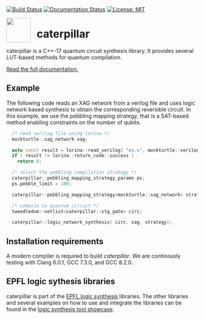 [![Build Status](https://travis-ci.com/gmeuli/caterpillar.svg?token=DiDrPCoZ4z6fZ8AyMtUC&branch=master)](https://travis-ci.com/gmeuli/caterpillar)
[![Documentation Status](https://readthedocs.org/projects/qcaterpillar/badge/?version=latest)](https://qcaterpillar.readthedocs.io/en/latest/?badge=latest)
[![License: MIT](https://img.shields.io/badge/License-MIT-yellow.svg)](https://opensource.org/licenses/MIT)

<img src="https://raw.githubusercontent.com/gmeuli/caterpillar/master/docs/logoII.svg?sanitize=true" width="64" height="64" align="left" style="margin-right: 12pt" />

# caterpillar
caterpillar is a C++-17 quantum circuit synthesis library. It provides several LUT-based methods for quantum compilation.

[Read the full documentation.](https://qcaterpillar.readthedocs.io/en/latest/?badge=latest)

## Example
The following code reads an XAG network from a verilog file and uses logic network based synthesis to obtain the corresponding reversible circuit. In this example, we use the pebbling mapping strategy, that is a SAT-based method enabling constraints on the number of qubits. 

```c++
  /* read verilog file using lorina */
  mockturtle::xag_network xag;

  auto const result = lorina::read_verilog( "ex.v", mockturtle::verilog_reader( xag ) );
  if ( result != lorina::return_code::success )
    return 0;  

  /* select the pebbling compilation strategy */
  caterpillar::pebbling_mapping_strategy_params ps;
  ps.pebble_limit = 100;

  caterpillar::pebbling_mapping_strategy<mockturtle::xag_network> strategy( ps );

  /* compile to quantum circuit */
  tweedledum::netlist<caterpillar::stg_gate> circ;

  caterpillar::logic_network_synthesis( circ, xag, strategy);
``` 

## Installation requirements

A modern compiler is required to build *caterpillar*.  We are continously
testing with Clang 6.0.1, GCC 7.3.0, and GCC 8.2.0.

## EPFL logic sythesis libraries

caterpillar is part of the [EPFL logic synthesis](https://lsi.epfl.ch/page-138455-en.html) libraries.  The other libraries and several examples on how to use and integrate the libraries can be found in the [logic synthesis tool showcase](https://github.com/lsils/lstools-showcase).


